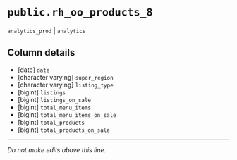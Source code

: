 # `public.rh_oo_products_8`
`analytics_prod` | `analytics`

## Column details
* [date]      `date`
* [character varying] `super_region`
* [character varying] `listing_type`
* [bigint]    `listings`
* [bigint]    `listings_on_sale`
* [bigint]    `total_menu_items`
* [bigint]    `total_menu_items_on_sale`
* [bigint]    `total_products`
* [bigint]    `total_products_on_sale`

-------------------------------------------------------------------------------
*Do not make edits above this line.*
